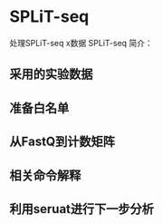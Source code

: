 # SPLiT-seq	
处理SPLiT-seq	x数据
SPLiT-seq	简介：

## 采用的实验数据

## 准备白名单

## 从FastQ到计数矩阵

## 相关命令解释

## 利用seruat进行下一步分析

